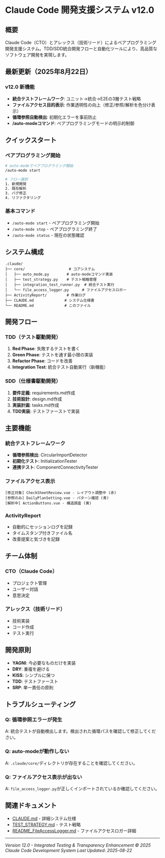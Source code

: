 # Claude Code 開発支援システム v12.0

## 概要
Claude Code（CTO）とアレックス（技術リード）によるペアプログラミング開発支援システム。TDD/SDD統合開発フローと自動化ツールにより、高品質なソフトウェア開発を実現します。

## 最新更新（2025年8月22日）

### v12.0 新機能
- **統合テストフレームワーク**: ユニット→統合→E2Eの3層テスト戦略
- **ファイルアクセス目的表示**: 作業透明性の向上（修正/参照/解析を色分け表示）
- **循環参照自動検出**: 初期化エラーを事前防止
- **/auto-modeコマンド**: ペアプログラミングモードの明示的制御

## クイックスタート

### ペアプログラミング開始
```bash
# auto-modeでペアプログラミング開始
/auto-mode start

# フロー選択
1. 新規開発
2. 既存解析
3. バグ修正
4. リファクタリング
```

### 基本コマンド
- `/auto-mode start` - ペアプログラミング開始
- `/auto-mode stop` - ペアプログラミング終了
- `/auto-mode status` - 現在の状態確認

## システム構成

```
.claude/
├── core/                    # コアシステム
│   ├── auto_mode.py        # auto-modeコマンド実装
│   ├── test_strategy.py    # テスト戦略管理
│   ├── integration_test_runner.py  # 統合テスト実行
│   └── file_access_logger.py      # ファイルアクセスロガー
├── ActivityReport/         # 作業ログ
├── CLAUDE.md              # システム仕様書
└── README.md              # このファイル
```

## 開発フロー

### TDD（テスト駆動開発）
1. **Red Phase**: 失敗するテストを書く
2. **Green Phase**: テストを通す最小限の実装
3. **Refactor Phase**: コードを改善
4. **Integration Test**: 統合テスト自動実行（新機能）

### SDD（仕様書駆動開発）
1. **要件定義**: requirements.md作成
2. **技術設計**: design.md作成
3. **実装計画**: tasks.md作成
4. **TDD実装**: テストファーストで実装

## 主要機能

### 統合テストフレームワーク
- **循環参照検出**: CircularImportDetector
- **初期化テスト**: InitializationTester
- **連携テスト**: ComponentConnectivityTester

### ファイルアクセス表示
```
[修正対象] CheckSheetReview.vue - レイアウト調整中 (赤)
[参照のみ] DailyPlanSetting.vue - パターン確認 (青)
[解析中] ActionButtons.vue - 構造調査 (黄)
```

### ActivityReport
- 自動的にセッションログを記録
- タイムスタンプ付きファイル名
- 改善提案と気づきを記録

## チーム体制

### CTO（Claude Code）
- プロジェクト管理
- ユーザー対話
- 意思決定

### アレックス（技術リード）
- 技術実装
- コード作成
- テスト実行

## 開発原則

- **YAGNI**: 今必要なものだけを実装
- **DRY**: 重複を避ける
- **KISS**: シンプルに保つ
- **TDD**: テストファースト
- **SRP**: 単一責任の原則

## トラブルシューティング

### Q: 循環参照エラーが発生
A: 統合テストが自動検出します。検出された循環パスを確認して修正してください。

### Q: auto-modeが動作しない
A: `.claude/core/`ディレクトリが存在することを確認してください。

### Q: ファイルアクセス表示が出ない
A: `file_access_logger.py`が正しくインポートされているか確認してください。

## 関連ドキュメント

- [CLAUDE.md](./CLAUDE.md) - 詳細システム仕様
- [TEST_STRATEGY.md](./core/TEST_STRATEGY.md) - テスト戦略
- [README_FileAccessLogger.md](./core/README_FileAccessLogger.md) - ファイルアクセスロガー詳細

---
*Version 12.0 - Integrated Testing & Transparency Enhancement*
*© 2025 Claude Code Development System*
*Last Updated: 2025-08-22*